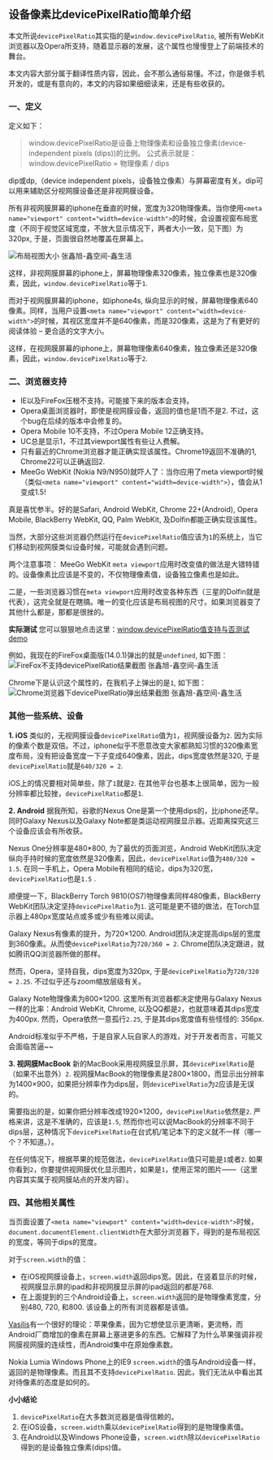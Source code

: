 ## 设备像素比devicePixelRatio简单介绍



本文所说`devicePixelRatio`其实指的是`window.devicePixelRatio`, 被所有WebKit浏览器以及Opera所支持，随着显示器的发展，这个属性也慢慢登上了前端技术的舞台。

本文内容大部分属于翻译性质内容，因此，会不那么通俗易懂。不过，你是做手机开发的，或是有意向的，本文的内容如果细细读来，还是有些收获的。

### 一、定义

定义如下：

> window.devicePixelRatio是设备上物理像素和设备独立像素(device-independent pixels (dips))的比例。
> 公式表示就是：window.devicePixelRatio = 物理像素 / dips

dip或dp,（device independent pixels，设备独立像素）与屏幕密度有关。dip可以用来辅助区分视网膜设备还是非视网膜设备。

所有非视网膜屏幕的iphone在垂直的时候，宽度为320物理像素。当你使用`<meta name="viewport" content="width=device-width">`的时候，会设置视窗布局宽度（不同于视觉区域宽度，不放大显示情况下，两者大小一致，见下图）为320px, 于是，页面很自然地覆盖在屏幕上。

![布局视图大小 张鑫旭-鑫空间-鑫生活](http://image.zhangxinxu.com/image/blog/201208/mobile_viewportzoomedout.jpg)

这样，非视网膜屏幕的iphone上，屏幕物理像素320像素，独立像素也是320像素，因此，`window.devicePixelRatio`等于`1`.

而对于视网膜屏幕的iphone，如iphone4s, 纵向显示的时候，屏幕物理像素640像素。同样，当用户设置`<meta name="viewport" content="width=device-width">`的时候，其视区宽度并不是640像素，而是320像素，这是为了有更好的阅读体验 – 更合适的文字大小。

这样，在视网膜屏幕的iphone上，屏幕物理像素640像素，独立像素还是320像素，因此，`window.devicePixelRatio`等于`2`.

### 二、浏览器支持

- IE以及FireFox压根不支持。可能接下来的版本会支持。
- Opera桌面浏览器时，即使是视网膜设备，返回的值也是1而不是2. 不过，这个bug在后续的版本中会修复的。
- Opera Mobile 10不支持，不过Opera Mobile 12正确支持。
- UC总是显示1，不过其viewport属性有些让人费解。
- 只有最近的Chrome浏览器才能正确实现该属性。Chrome19返回不准确的1, Chrome22可以正确返回2.
- MeeGo WebKit (Nokia N9/N950)就吓人了：当你应用了meta viewport时候（类似`<meta name="viewport" content="width=device-width">`），值会从1变成1.5!

真是喜忧参半。好的是Safari, Android WebKit, Chrome 22+(Android), Opera Mobile, BlackBerry WebKit, QQ, Palm WebKit, 及Dolfin都能正确实现该属性。

当然，大部分这些浏览器仍然运行在`devicePixelRatio`值应该为`1`的系统上，当它们移动到视网膜类似设备时候，可能就会遇到问题。

两个注意事项：
MeeGo WebKit `meta viewport`应用时改变值的做法是大错特错的。设备像素比应该是不变的，不仅物理像素值，设备独立像素也是如此。

二是，一些浏览器习惯在`meta viewport`应用时改变各种东西（三星的Dolfin就是代表），这完全就是在瞎搞。唯一的变化应该是布局视图的尺寸。如果浏览器变了其他什么都是，那都是很挫的。

**实际测试**
您可以狠狠地点击这里：[window.devicePixelRatio值支持与否测试demo](http://www.zhangxinxu.com/study/201208/window-device-pixel-ratio.html)

例如，我现在的FireFox桌面版(14.0.1)弹出的就是`undefined`, 如下图：
![FireFox不支持devicePixelRatio结果截图 张鑫旭-鑫空间-鑫生活](http://image.zhangxinxu.com/image/blog/201208/2012-08-23_140354.png)

Chrome下是认识这个属性的，在我机子上弹出的是`1`, 如下图：
![Chrome浏览器下devicePixelRatio弹出结果截图 张鑫旭-鑫空间-鑫生活](http://image.zhangxinxu.com/image/blog/201208/2012-08-23_140751.png)

### 其他一些系统、设备

**1. iOS**
类似的，无视网膜设备`devicePixelRatio`值为`1`，视网膜设备为`2`. 因为实际的像素个数是双倍。不过，iphone似乎不愿意改变大家都熟知习惯的320像素宽度布局，没有把设备宽度一下子变成640像素，因此，dips宽度依然是320, 于是`devicePixelRatio`就是`640/320 = 2`.

iOS上的情况要相对简单些，除了`1`就是`2`. 在其他平台也基本上很简单，因为一般分辨率都比较挫，`devicePixelRatio`都是`1`.

**2. Android**
据我所知，谷歌的Nexus One是第一个使用dips的，比iphone还早。同时Galaxy Nexus以及Galaxy Note都是类运动视网膜显示器。近距离探究这三个设备应该会有所收获。

Nexus One分辨率是480*800, 为了最优的页面浏览，Android WebKit团队决定纵向手持时候的宽度依然是320像素，因此，`devicePixelRatio`值为`480/320 = 1.5`.
在同一手机上，Opera Mobile有相同的结论，dips为320宽，`devicePixelRatio`也是`1.5` .

顺便提一下，BlackBerry Torch 9810(OS7)物理像素同样480像素，BlackBerry WebKit团队决定坚持`devicePixelRatio`为`1`. 这可能是更不错的做法，在Torch显示器上480px宽度站点或多或少有些难以阅读。

Galaxy Nexus有像素的提升，为720×1200. Android团队决定提高dips层的宽度到360像素。从而使`devicePixelRatio`为`720/360 = 2`. Chrome团队决定跟进，就如腾讯QQ浏览器所做的那样。

然而，Opera，坚持自我，dips宽度为320px, 于是`devicePixelRatio`为`720/320 = 2.25`. 不过似乎还与zoom缩放层级有关。

Galaxy Note物理像素为800×1200. 这里所有浏览器都决定使用与Galaxy Nexus一样的比率：Android WebKit, Chrome, 以及QQ都是`2`，也就意味着其dips宽度为400px. 然而，Opera依然一意孤行`2.25`, 于是其dips宽度值有些怪怪的: 356px.

Android标准似乎不严格，于是自家人玩自家人的游戏，对于开发者而言，可能又会面临苦逼~~

**3. 视网膜MacBook**
新的MacBook采用视网膜显示屏，其`devicePixelRatio`是（如果不出意外）`2`. 视网膜MacBook的物理像素是2800×1800，而显示出分辨率为1400×900，如果把分辨率作为dips层，则`devicePixelRatio`为`2`应该是无误的。

需要指出的是，如果你把分辨率改成1920×1200，`devicePixelRatio`依然是`2`. 严格来讲，这是不准确的，应该是`1.5`, 然而你也可以说MacBook的分辨率不同于dips层，这种情况下`devicePixelRatio`在台式机/笔记本下的定义就不一样（哪一个？不知道。）。

在任何情况下，根据苹果的规范做法，`devicePixelRatio`值只可能是`1`或者`2`. 如果你看到`2`，你要提供视网膜优化显示图片，如果是`1`，使用正常的图片——（这里内容其实属于视网膜站点的开发内容）。

### 四、其他相关属性

当页面设置了`<meta name="viewport" content="width=device-width">`时候，`document.documentElement.clientWidth`在大部分浏览器下，得到的是布局视区的宽度，等同于dips的宽度。

对于`screen.width`的值：

- 在iOS视网膜设备上，`screen.width`返回dips宽。因此，在竖着显示的时候，视网膜显示屏的ipad和非视网膜显示屏的ipad返回的都是768.
- 在上面提到的三个Android设备上，`screen.width`返回的是物理像素宽度，分别480, 720, 和800. 该设备上的所有浏览器都是该值。

[Vasilis](http://vasilis.nl/)有一个很好的理论：苹果像素，因为它想使显示更清晰，更流畅，而Android厂商增加的像素在屏幕上塞进更多的东西。它解释了为什么苹果强调非视网膜视网膜的连续性，而Android集中在原始像素数。

Nokia Lumia Windows Phone上的IE9 `screen.width`的值与Android设备一样，返回的是物理像素。而且其不支持`devicePixelRatio`. 因此，我们无法从中看出其对待像素的态度是如何的。

**小小结论**

1. `devicePixelRatio`在大多数浏览器是值得信赖的。
2. 在iOS设备，`screen.width`乘以`devicePixelRatio`得到的是物理像素值。
3. 在Android以及Windows Phone设备，`screen.width`除以`devicePixelRatio`得到的是设备独立像素(dips)值。